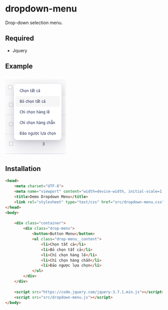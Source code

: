 # dropdown-menu

Drop-down selection menu.

## Required
- Jquery

## Example

![alt](https://raw.githubusercontent.com/InuHa98/dropdown-menu/main/demo/1.png)


## Installation

```html
<head>
    <meta charset="UTF-8">
    <meta name="viewport" content="width=device-width, initial-scale=1.0">
    <title>Demo Dropdown Menu</title>
    <link rel="stylesheet" type="text/css" href="src/dropdown-menu.css">
</head>
<body>

    <div class="container">
        <div class="drop-menu">
            <button>Button Menu</button>
            <ul class="drop-menu__content">
                <li>Chọn tất cả</li>
                <li>Bỏ chọn tất cả</li>
                <li>Chỉ chọn hàng lẽ</li>
                <li>Chỉ chọn hàng chẵn</li>
                <li>Đảo ngược lựa chọn</li>
            </ul>
        </div>
    </div>
    
    <script src="https://code.jquery.com/jquery-3.7.1.min.js"></script>
    <script src="src/dropdown-menu.js"></script>
</body>
```
